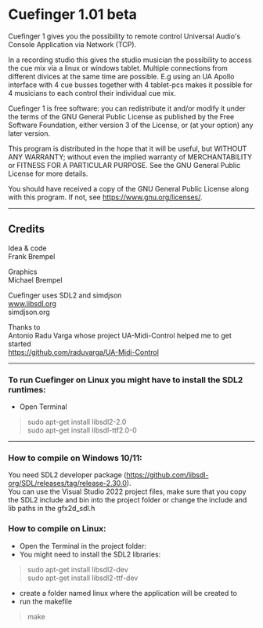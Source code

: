 # Cuefinger 1.01 beta

Cuefinger 1 gives you the possibility to remote control Universal Audio's
Console Application via Network (TCP).

In a recording studio this gives the studio musician the possibility to access the cue mix via a linux or windows tablet.
Multiple connections from different divices at the same time are possible. E.g using an UA Apollo interface with 4 cue busses together with 4 tablet-pcs makes it possible for 4 musicians to each control their individual cue mix.

Cuefinger 1 is free software: you can redistribute it and/or modify
it under the terms of the GNU General Public License as published by
the Free Software Foundation, either version 3 of the License, or
(at your option) any later version.

This program is distributed in the hope that it will be useful,
but WITHOUT ANY WARRANTY; without even the implied warranty of
MERCHANTABILITY or FITNESS FOR A PARTICULAR PURPOSE.  See the
GNU General Public License for more details.

You should have received a copy of the GNU General Public License
along with this program.  If not, see <https://www.gnu.org/licenses/>.

---

## Credits

Idea & code<br>
Frank Brempel

Graphics<br>
Michael Brempel

Cuefinger uses SDL2 and simdjson<br>
www.libsdl.org<br>
simdjson.org<br>

Thanks to<br>
Antonio Radu Varga whose project UA-Midi-Control helped me to get started<br>
https://github.com/raduvarga/UA-Midi-Control

---

### To run Cuefinger on Linux you might have to install the SDL2 runtimes:
- Open Terminal
> sudo apt-get install libsdl2-2.0<br>
> sudo apt-get install libsdl-ttf2.0-0

---

### How to compile on Windows 10/11:
You need SDL2 developer package (https://github.com/libsdl-org/SDL/releases/tag/release-2.30.0).<br>
You can use the Visual Studio 2022 project files, make sure that you copy the SDL2 include and bin into the project folder or change the include and lib paths in the gfx2d_sdl.h

### How to compile on Linux:
- Open the Terminal in the project folder:
- You might need to install the SDL2 libraries:
>sudo apt-get install libsdl2-dev<br>
>sudo apt-get install libsdl2-ttf-dev
- create a folder named linux where the application will be created to
- run the makefile
>make


